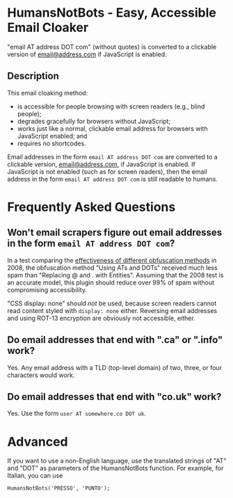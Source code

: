 HumansNotBots - Easy, Accessible Email Cloaker
==============================================

"email AT address DOT com" (without quotes) is converted to a clickable version of email@address.com if JavaScript is enabled.

Description
-----------

This email cloaking method: 

* is accessible for people browsing with screen readers (e.g., blind people); 
* degrades gracefully for browsers without JavaScript; 
* works just like a normal, clickable email address for browsers with JavaScript enabled; and
* requires no shortcodes.

Email addresses in the form `email AT address DOT com` are converted to a clickable version, [email@address.com](mailto:email@address.com), if JavaScript is enabled. If JavaScript is not enabled (such as for screen readers), then the email address in the form `email AT address DOT com` is still readable to humans.


Frequently Asked Questions
==========================

Won't email scrapers figure out email addresses in the form `email AT address DOT com`?
---------------------------------------------------------------------------------------

In a test comparing the [effectiveness of different obfuscation methods](http://techblog.tilllate.com/2008/07/20/ten-methods-to-obfuscate-e-mail-addresses-compared/) in 2008, the obfuscation method "Using ATs and DOTs" received much less spam than "Replacing @ and . with Entities". Assuming that the 2008 test is an accurate model, this plugin should reduce over 99% of spam without compromising accessibility.

"CSS display: none" should *not* be used, because screen readers cannot read content styled with `display: none` either. Reversing email addresses and using ROT-13 encryption are obviously not accessible, either.


Do email addresses that end with ".ca" or ".info" work?
-------------------------------------------------------

Yes. Any email address with a TLD (top-level domain) of two, three, or four characters would work.

Do email addresses that end with "co.uk" work?
----------------------------------------------

Yes. Use the form `user AT somewhere.co DOT uk`.


Advanced
========

If you want to use a non-English language, use the translated strings of "AT" and "DOT" as parameters of the HumansNotBots function. For example, for Italian, you can use

    HumansNotBots('PRESSO', 'PUNTO');
